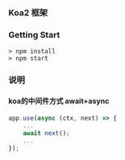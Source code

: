 
### Koa2 框架

### Getting Start

```
> npm install 
> npm start
```
### 说明
#### koa的中间件方式 await+async
``` javascript
app.use(async (ctx, next) => {
    ...
    await next();
    ...
});

